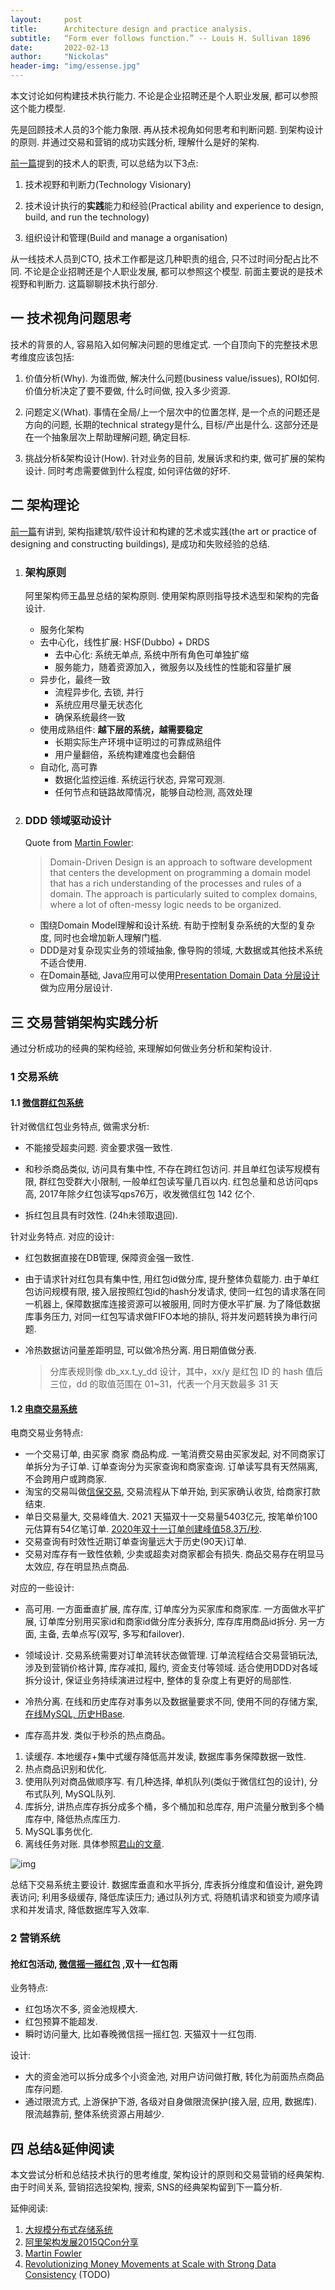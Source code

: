 ```yaml
---
layout:     post
title:      Architecture design and practice analysis. 
subtitle:   “Form ever follows function.” -- Louis H. Sullivan 1896
date:       2022-02-13
author:     "Nickolas"
header-img: "img/essense.jpg"
---
```


本文讨论如何构建技术执行能力. 不论是企业招聘还是个人职业发展, 都可以参照这个能力模型.

先是回顾技术人员的3个能力象限. 再从技术视角如何思考和判断问题. 到架构设计的原则. 并通过交易和营销的成功实践分析, 理解什么是好的架构.



[前一篇](https://nickolashu.github.io/2022/02/06/think-in-technology/)提到的技术人的职责, 可以总结为以下3点:

1. 技术视野和判断力(Technology Visionary)

2. 技术设计执行的**实践**能力和经验(Practical ability and experience to design, build, and run the technology)

3. 组织设计和管理(Build and manage a organisation)

   

从一线技术人员到CTO, 技术工作都是这几种职责的组合, 只不过时间分配占比不同. 不论是企业招聘还是个人职业发展, 都可以参照这个模型. 前面主要说的是技术视野和判断力. 这篇聊聊技术执行部分.



## 一 技术视角问题思考
技术的背景的人, 容易陷入如何解决问题的思维定式. 一个自顶向下的完整技术思考维度应该包括:

1. 价值分析(Why). 为谁而做, 解决什么问题(business value/issues), ROI如何.  价值分析决定了要不要做, 什么时间做, 投入多少资源.

2. 问题定义(What). 事情在全局/上一个层次中的位置怎样, 是一个点的问题还是方向的问题, 长期的technical strategy是什么, 目标/产出是什么. 这部分还是在一个抽象层次上帮助理解问题, 确定目标.

3. 挑战分析&架构设计(How). 针对业务的目前, 发展诉求和约束, 做可扩展的架构设计. 同时考虑需要做到什么程度, 如何评估做的好坏.



## 二 架构理论

[前一篇](https://nickolashu.github.io/2022/02/06/think-in-technology/)有讲到, 架构指建筑/软件设计和构建的艺术或实践(the art or practice of designing and constructing buildings), 是成功和失败经验的总结.

1. ### 架构原则

   阿里架构师王晶昱总结的架构原则. 使用架构原则指导技术选型和架构的完备设计. 

   * 服务化架构
   * 去中心化，线性扩展: HSF(Dubbo) + DRDS
     * 去中心化: 系统无单点, 系统中所有角色可单独扩缩
     * 服务能力，随着资源加入，微服务以及线性的性能和容量扩展
   * 异步化，最终一致
     * 流程异步化, 去锁, 并行
     * 系统应用尽量无状态化
     * 确保系统最终一致
   * 使用成熟组件: **越下层的系统，越需要稳定**
     * 长期实际生产环境中证明过的可靠成熟组件
     * 用户量翻倍，系统构建难度也会翻倍
   * 自动化, 高可靠
     * 数据化监控运维. 系统运行状态, 异常可观测.
     * 任何节点和链路故障情况，能够自动检测, 高效处理
     
       

2. ### DDD 领域驱动设计

   Quote from [Martin Fowler](https://martinfowler.com/bliki/DomainDrivenDesign.html):
   > Domain-Driven Design is an approach to software development that centers the development on programming a domain model that has a rich understanding of the processes and rules of a domain.  The approach is particularly suited to complex domains, where a lot of often-messy logic needs to be organized.

   * 围绕Domain Model理解和设计系统. 有助于控制复杂系统的大型的复杂度, 同时也会增加新人理解门槛.
   * DDD是对复杂现实业务的领域抽象, 像导购的领域, 大数据或其他技术系统不适合使用.
   * 在Domain基础, Java应用可以使用[Presentation Domain Data 分层设计](https://martinfowler.com/bliki/PresentationDomainDataLayering.html) 做为应用分层设计.

## 三 交易营销架构实践分析

通过分析成功的经典的架构经验, 来理解如何做业务分析和架构设计.



### 1 交易系统 

#### 1.1 [微信群红包系统](https://www.infoq.cn/article/2017hongbao-weixin/?pid=2900) 

针对微信红包业务特点, 做需求分析:

* 不能接受超卖问题. 资金要求强一致性.  

* 和秒杀商品类似, 访问具有集中性, 不存在跨红包访问. 并且单红包读写规模有限, 群红包受群大小限制, 一般单红包读写量几百以内. 红包总量和总访问qps高, 2017年除夕红包读写qps76万，收发微信红包 142 亿个. 

* 拆红包且具有时效性.  (24h未领取退回).



针对业务特点. 对应的设计: 
* 红包数据直接在DB管理, 保障资金强一致性. 

* 由于请求针对红包具有集中性, 用红包id做分库, 提升整体负载能力. 由于单红包访问规模有限, 接入层按照红包id的hash分发请求, 使同一红包的请求落在同一机器上, 保障数据库连接资源可以被服用, 同时方便水平扩展. 为了降低数据库事务压力, 对同一红包写请求做FIFO本地的排队, 将并发问题转换为串行问题.

* 冷热数据访问量差距明显, 可以做冷热分离. 用日期值做分表. 

  > 分库表规则像 db_xx.t_y_dd 设计，其中，xx/y 是红包 ID 的 hash 值后三位，dd 的取值范围在 01~31，代表一个月天数最多 31 天



#### 1.2 [电商交易系统](https://developer.aliyun.com/article/757221) 

电商交易业务特点:
* 一个交易订单, 由买家 商家 商品构成. 一笔消费交易由买家发起, 对不同商家订单拆分为子订单. 订单查询分为买家查询和商家查询. 订单读写具有天然隔离, 不会跨用户或跨商家.
* 淘宝的交易叫做[信保交易](https://activity.alibaba.com/page/tradeassurance.html), 交易流程从下单开始, 到买家确认收货, 给商家打款结束.
* 单日交易量大, 交易峰值大. 2021 天猫双十一交易量5403亿元, 按笔单价100元估算有54亿笔订单. [2020年双十一订单创建峰值58.3万/秒](https://www.thepaper.cn/newsDetail_forward_9932469).
* 交易查询有时效性近期订单查询量远大于历史(90天)订单. 
* 交易对库存有一致性依赖, 少卖或超卖对商家都会有损失. 商品交易存在明显马太效应, 存在明显热点商品. 



对应的一些设计:
* 高可用. 一方面垂直扩展, 库存库, 订单库分为买家库和商家库. 一方面做水平扩展,  订单库分别用买家id和商家id做分库分表拆分, 库存库用商品id拆分. 另一方面, 主备, 去单点写(双写, 多写和failover).

* 领域设计. 交易系统需要对订单流转状态做管理. 订单流程结合交易营销玩法, 涉及到营销价格计算, 库存减扣, 履约, 资金支付等领域. 适合使用DDD对各域拆分设计, 保证业务持续演进过程中, 整体的复杂度上有更好的局部性.

* 冷热分离. 在线和历史库存对事务以及数据量要求不同, 使用不同的存储方案, [在线MySQL, 历史HBase](https://developer.aliyun.com/article/757221).

* 库存高并发. 类似于秒杀的热点商品。
1) 读缓存. 本地缓存+集中式缓存降低高并发读, 数据库事务保障数据一致性. 
2) 热点商品识别和优化.  
3) 使用队列对商品做顺序写. 有几种选择, 单机队列(类似于微信红包的设计), 分布式队列, MySQL队列. 
4) 库拆分, 讲热点库存拆分成多个桶，多个桶加和总库存, 用户流量分散到多个桶库存中, 降低热点库压力.
5) MySQL事务优化. 
6) 离线任务对账. 
具体参照[君山的文章](https://www.toutiao.com/i6260281405876470273/?hmsr=toutiao.io&utm_medium=toutiao.io&utm_source=toutiao.io&wid=1644746473876).

  ![img](https://p6.toutiaoimg.com/origin/33f0001674c419fdbe4?from=pc)

总结下交易系统主要设计. 数据库垂直和水平拆分, 库表拆分维度和值设计, 避免跨表访问; 利用多级缓存, 降低库读压力; 通过队列方式, 将随机请求和锁变为顺序请求和并发请求, 降低数据库写入效率.



### 2 营销系统

#### 抢红包活动, [微信摇一摇红包](https://www.infoq.cn/article/1-billion-bonus-from-the-clouds) ,双十一红包雨

业务特点:
* 红包场次不多, 资金池规模大.
* 红包预算不能超发.
* 瞬时访问量大, 比如春晚微信摇一摇红包. 天猫双十一红包雨.

设计:
* 大的资金池可以拆分成多个小资金池, 对用户访问做打散, 转化为前面热点商品库存问题.
* 通过限流方式, 上游保护下游, 各级对自身做限流保护(接入层, 应用, 数据库). 限流越靠前, 整体系统资源占用越少.


## 四 总结&延伸阅读

本文尝试分析和总结技术执行的思考维度, 架构设计的原则和交易营销的经典架构. 由于时间关系, 营销招选投架构, 搜索, SNS的经典架构留到下一篇分析. 



延伸阅读:

1. [大规模分布式存储系统 ](https://book.douban.com/subject/25723658/)
2. [阿里架构发展2015QCon分享](https://docs.huihoo.com/infoq/qconshanghai/2015/%E5%88%86%E5%B8%83%E5%BC%8F%E7%B3%BB%E7%BB%9F%E8%AE%BE%E8%AE%A1/QCon%E4%B8%8A%E6%B5%B72015-%E6%B7%98%E5%AE%9D%E6%8A%80%E6%9C%AF%E5%8F%91%E5%B1%95%E5%8E%86%E7%A8%8B%E5%92%8C%E6%9E%B6%E6%9E%84%E7%BB%8F%E9%AA%8C%E5%88%86%E4%BA%AB-%E7%8E%8B%E6%99%B6%E6%98%B1%EF%BC%88%E6%B2%88%E8%AF%A2%EF%BC%89.pdf)
2.  [Martin Fowler](https://martinfowler.com/)
2.  [Revolutionizing Money Movements at Scale with Strong Data Consistency](https://eng.uber.com/money-scale-strong-data/) (TODO)
